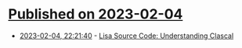 # [Published on 2023-02-04](index.md)

* [2023-02-04, 22:21:40](https://lobste.rs/s/7lpwis/lisa_source_code_understanding_clascal) - [Lisa Source Code: Understanding Clascal](http://eschatologist.net/blog/?p=314)
